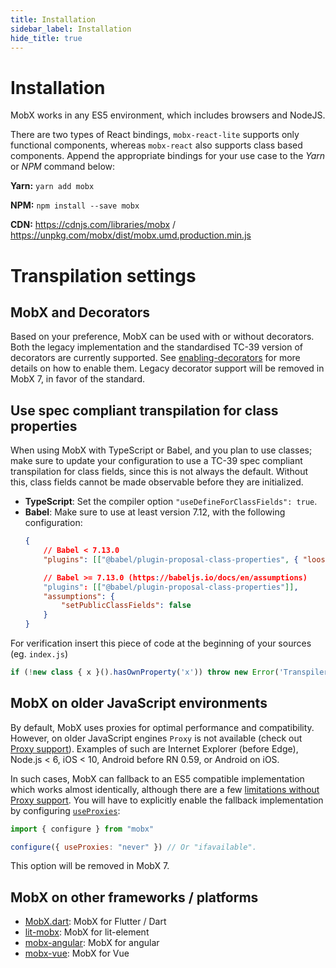 ```yaml
---
title: Installation
sidebar_label: Installation
hide_title: true
---
```


<script async type="text/javascript" src="//cdn.carbonads.com/carbon.js?serve=CEBD4KQ7&placement=mobxjsorg" id="_carbonads_js"></script>

# Installation

MobX works in any ES5 environment, which includes browsers and NodeJS.

There are two types of React bindings, `mobx-react-lite` supports only functional components, whereas `mobx-react` also supports class based components. Append the appropriate bindings for your use case to the _Yarn_ or _NPM_ command below:

**Yarn:** `yarn add mobx`

**NPM:** `npm install --save mobx`

**CDN:** https://cdnjs.com/libraries/mobx / https://unpkg.com/mobx/dist/mobx.umd.production.min.js

# Transpilation settings

## MobX and Decorators

Based on your preference, MobX can be used with or without decorators.
Both the legacy implementation and the standardised TC-39 version of decorators are currently supported.
See [enabling-decorators](enabling-decorators.md) for more details on how to enable them.
Legacy decorator support will be removed in MobX 7, in favor of the standard.

## Use spec compliant transpilation for class properties

When using MobX with TypeScript or Babel, and you plan to use classes; make sure to update your configuration to use a TC-39 spec compliant transpilation for class fields, since this is not always the default. Without this, class fields cannot be made observable before they are initialized.

-   **TypeScript**: Set the compiler option `"useDefineForClassFields": true`.
-   **Babel**: Make sure to use at least version 7.12, with the following configuration:
    ```json
    {
        // Babel < 7.13.0
        "plugins": [["@babel/plugin-proposal-class-properties", { "loose": false }]],

        // Babel >= 7.13.0 (https://babeljs.io/docs/en/assumptions)
        "plugins": [["@babel/plugin-proposal-class-properties"]],
        "assumptions": {
            "setPublicClassFields": false
        }
    }
    ```
For verification insert this piece of code at the beginning of your sources (eg. `index.js`)
```javascript
if (!new class { x }().hasOwnProperty('x')) throw new Error('Transpiler is not configured correctly');
```

## MobX on older JavaScript environments

By default, MobX uses proxies for optimal performance and compatibility. However, on older JavaScript engines `Proxy` is not available (check out [Proxy support](https://compat-table.github.io/compat-table/es6/#test-Proxy)). Examples of such are Internet Explorer (before Edge), Node.js < 6, iOS < 10, Android before RN 0.59, or Android on iOS.

In such cases, MobX can fallback to an ES5 compatible implementation which works almost identically, although there are a few [limitations without Proxy support](configuration.md#limitations-without-proxy-support). You will have to explicitly enable the fallback implementation by configuring [`useProxies`](configuration.md#proxy-support):

```javascript
import { configure } from "mobx"

configure({ useProxies: "never" }) // Or "ifavailable".
```

This option will be removed in MobX 7.

## MobX on other frameworks / platforms

-   [MobX.dart](https://mobx.netlify.app/): MobX for Flutter / Dart
-   [lit-mobx](https://github.com/adobe/lit-mobx): MobX for lit-element
-   [mobx-angular](https://github.com/mobxjs/mobx-angular): MobX for angular
-   [mobx-vue](https://github.com/mobxjs/mobx-vue): MobX for Vue
